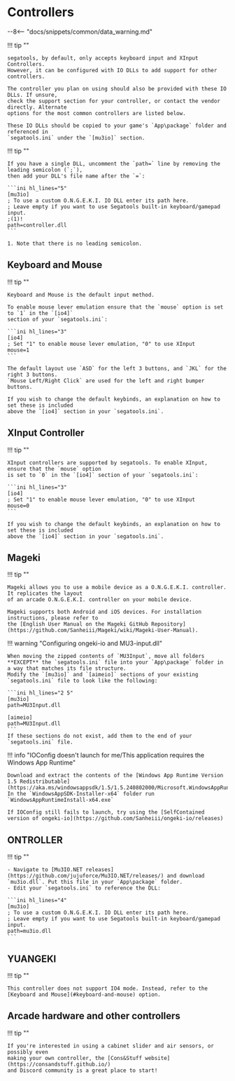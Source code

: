 # Controllers

--8<-- "docs/snippets/common/data_warning.md"

!!! tip ""

    segatools, by default, only accepts keyboard input and XInput Controllers. 
    However, it can be configured with IO DLLs to add support for other controllers.

    The controller you plan on using should also be provided with these IO DLLs. If unsure,
    check the support section for your controller, or contact the vendor directly. Alternate
    options for the most common controllers are listed below.

    These IO DLLs should be copied to your game's `App\package` folder and referenced in
    `segatools.ini` under the `[mu3io]` section.
    
!!! tip ""

    If you have a single DLL, uncomment the `path=` line by removing the leading semicolon (`;`),
    then add your DLL's file name after the `=`:

    ```ini hl_lines="5"
    [mu3io]
    ; To use a custom O.N.G.E.K.I. IO DLL enter its path here.
    ; Leave empty if you want to use Segatools built-in keyboard/gamepad input.
    ;(1)!
    path=controller.dll
    ```

    1. Note that there is no leading semicolon.

## Keyboard and Mouse

!!! tip ""

    Keyboard and Mouse is the default input method.

    To enable mouse lever emulation ensure that the `mouse` option is set to `1` in the `[io4]` 
    section of your `segatools.ini`:

    ```ini hl_lines="3"
    [io4]
    ; Set "1" to enable mouse lever emulation, "0" to use XInput
    mouse=1
    ```
    
    The default layout use `ASD` for the left 3 buttons, and `JKL` for the right 3 buttons.
    `Mouse Left/Right Click` are used for the left and right bumper buttons.

    If you wish to change the default keybinds, an explanation on how to set these is included
    above the `[io4]` section in your `segatools.ini`.

## XInput Controller

!!! tip ""

    XInput controllers are supported by segatools. To enable XInput, ensure that the `mouse` option
    is set to `0` in the `[io4]` section of your `segatools.ini`:

    ```ini hl_lines="3"
    [io4]
    ; Set "1" to enable mouse lever emulation, "0" to use XInput
    mouse=0
    ```

    If you wish to change the default keybinds, an explanation on how to set these is included
    above the `[io4]` section in your `segatools.ini`.

## Mageki

!!! tip ""

    Mageki allows you to use a mobile device as a O.N.G.E.K.I. controller. It replicates the layout
    of an arcade O.N.G.E.K.I. controller on your mobile device.

    Mageki supports both Android and iOS devices. For installation instructions, please refer to
    the [English User Manual on the Mageki GitHub Repository](https://github.com/Sanheiii/Mageki/wiki/Mageki-User-Manual).

!!! warning "Configuring ongeki-io and MU3-input.dll"

    When moving the zipped contents of `MU3Input`, move all folders **EXCEPT** the `segatools.ini` file into your `App\package` folder in a way that matches its file structure.
    Modify the `[mu3io]` and `[aimeio]` sections of your existing `segatools.ini` file to look like the following:

    ```ini hl_lines="2 5"
    [mu3io]
    path=MU3Input.dll

    [aimeio]
    path=MU3Input.dll
    ```
    If these sections do not exist, add them to the end of your `segatools.ini` file.

!!! info "IOConfig doesn't launch for me/This application requires the Windows App Runtime"

    Download and extract the contents of the [Windows App Runtime Version 1.5 Redistributable](https://aka.ms/windowsappsdk/1.5/1.5.240802000/Microsoft.WindowsAppRuntime.Redist.1.5.zip)
    In the `WindowsAppSDK-Installer-x64` folder run `WindowsAppRuntimeInstall-x64.exe`

    If IOConfig still fails to launch, try using the [SelfContained version of ongeki-io](https://github.com/Sanheiii/ongeki-io/releases)

## ONTROLLER

!!! tip ""

    - Navigate to [Mu3IO.NET releases](https://github.com/jujuforce/Mu3IO.NET/releases/) and download `mu3io.dll`. Put this file in your `App\package` folder.
    - Edit your `segatools.ini` to reference the DLL:

    ```ini hl_lines="4"
    [mu3io]
    ; To use a custom O.N.G.E.K.I. IO DLL enter its path here.
    ; Leave empty if you want to use Segatools built-in keyboard/gamepad input.
    path=mu3io.dll
    ```

## YUANGEKI

!!! tip ""

    This controller does not support IO4 mode. Instead, refer to the [Keyboard and Mouse](#keyboard-and-mouse) option.

## Arcade hardware and other controllers

!!! tip ""

    If you're interested in using a cabinet slider and air sensors, or possibly even
    making your own controller, the [Cons&Stuff website](https://consandstuff.github.io/)
    and Discord community is a great place to start!
